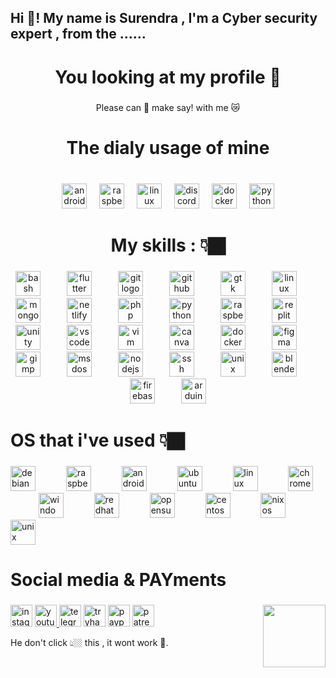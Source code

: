 <h2 align="left">Hi 👋! My name is Surendra , I'm a Cyber security expert , from the ......</h2>

###

<h1 align="center">You looking at my profile 🥰</h1>

###

<p align="center">Please can 🫵 make say! with me 😿</p>

###

<h1 align="center">The dialy usage of mine</h1>

###

<br clear="both">

<div align="center">
  <img src="https://cdn.simpleicons.org/android/3DDC84" height="40" alt="android logo"  />
  <img width="12" />
  <img src="https://skillicons.dev/icons?i=raspberrypi" height="40" alt="raspberrypi logo"  />
  <img width="12" />
  <img src="https://cdn.jsdelivr.net/gh/devicons/devicon/icons/linux/linux-original.svg" height="40" alt="linux logo"  />
  <img width="12" />
  <img src="https://cdn.simpleicons.org/discord/5865F2" height="40" alt="discord logo"  />
  <img width="12" />
  <img src="https://cdn.simpleicons.org/docker/2496ED" height="40" alt="docker logo"  />
  <img width="12" />
  <img src="https://cdn.jsdelivr.net/gh/devicons/devicon/icons/python/python-original.svg" height="40" alt="python logo"  />
</div>

###

<h1 align="center">My skills : 👇🏿</h1>

###

<div align="center">
  <img src="https://skillicons.dev/icons?i=bash" height="40" alt="bash logo"  />
  <img width="34" />
  <img src="https://skillicons.dev/icons?i=flutter" height="40" alt="flutter logo"  />
  <img width="34" />
  <img src="https://skillicons.dev/icons?i=git" height="40" alt="git logo"  />
  <img width="34" />
  <img src="https://skillicons.dev/icons?i=github" height="40" alt="github logo"  />
  <img width="34" />
  <img src="https://skillicons.dev/icons?i=gtk" height="40" alt="gtk logo"  />
  <img width="34" />
  <img src="https://skillicons.dev/icons?i=linux" height="40" alt="linux logo"  />
  <img width="34" />
  <img src="https://skillicons.dev/icons?i=mongodb" height="40" alt="mongodb logo"  />
  <img width="34" />
  <img src="https://skillicons.dev/icons?i=netlify" height="40" alt="netlify logo"  />
  <img width="34" />
  <img src="https://skillicons.dev/icons?i=php" height="40" alt="php logo"  />
  <img width="34" />
  <img src="https://skillicons.dev/icons?i=py" height="40" alt="python logo"  />
  <img width="34" />
  <img src="https://skillicons.dev/icons?i=raspberrypi" height="40" alt="raspberrypi logo"  />
  <img width="34" />
  <img src="https://skillicons.dev/icons?i=replit" height="40" alt="replit logo"  />
  <img width="34" />
  <img src="https://skillicons.dev/icons?i=unity" height="40" alt="unity logo"  />
  <img width="34" />
  <img src="https://cdn.jsdelivr.net/gh/devicons/devicon/icons/vscode/vscode-original.svg" height="40" alt="vscode logo"  />
  <img width="34" />
  <img src="https://skillicons.dev/icons?i=vim" height="40" alt="vim logo"  />
  <img width="34" />
  <img src="https://cdn.jsdelivr.net/gh/devicons/devicon/icons/canva/canva-original.svg" height="40" alt="canva logo"  />
  <img width="34" />
  <img src="https://skillicons.dev/icons?i=docker" height="40" alt="docker logo"  />
  <img width="34" />
  <img src="https://skillicons.dev/icons?i=figma" height="40" alt="figma logo"  />
  <img width="34" />
  <img src="https://cdn.jsdelivr.net/gh/devicons/devicon/icons/gimp/gimp-original.svg" height="40" alt="gimp logo"  />
  <img width="34" />
  <img src="https://cdn.jsdelivr.net/gh/devicons/devicon/icons/msdos/msdos-original.svg" height="40" alt="msdos logo"  />
  <img width="34" />
  <img src="https://cdn.jsdelivr.net/gh/devicons/devicon/icons/nodejs/nodejs-original.svg" height="40" alt="nodejs logo"  />
  <img width="34" />
  <img src="https://cdn.jsdelivr.net/gh/devicons/devicon/icons/ssh/ssh-original.svg" height="40" alt="ssh logo"  />
  <img width="34" />
  <img src="https://cdn.jsdelivr.net/gh/devicons/devicon/icons/unix/unix-original.svg" height="40" alt="unix logo"  />
  <img width="34" />
  <img src="https://skillicons.dev/icons?i=blender" height="40" alt="blender logo"  />
  <img width="34" />
  <img src="https://skillicons.dev/icons?i=firebase" height="40" alt="firebase logo"  />
  <img width="34" />
  <img src="https://cdn.jsdelivr.net/gh/devicons/devicon/icons/arduino/arduino-original.svg" height="40" alt="arduino logo"  />
</div>

###

<h1 align="left">OS that i've used 👇🏿</h1>

###

<div align="left">
  <img src="https://cdn.jsdelivr.net/gh/devicons/devicon/icons/debian/debian-original.svg" height="40" alt="debian logo"  />
  <img width="41" />
  <img src="https://cdn.jsdelivr.net/gh/devicons/devicon/icons/raspberrypi/raspberrypi-original.svg" height="40" alt="raspberrypi logo"  />
  <img width="41" />
  <img src="https://cdn.simpleicons.org/android/3DDC84" height="40" alt="android logo"  />
  <img width="41" />
  <img src="https://cdn.simpleicons.org/ubuntu/E95420" height="40" alt="ubuntu logo"  />
  <img width="41" />
  <img src="https://cdn.jsdelivr.net/gh/devicons/devicon/icons/linux/linux-original.svg" height="40" alt="linux logo"  />
  <img width="41" />
  <img src="https://cdn.jsdelivr.net/gh/devicons/devicon/icons/chrome/chrome-original.svg" height="40" alt="chrome logo"  />
  <img width="41" />
  <img src="https://cdn.jsdelivr.net/gh/devicons/devicon/icons/windows8/windows8-original.svg" height="40" alt="windows8 logo"  />
  <img width="41" />
  <img src="https://cdn.jsdelivr.net/gh/devicons/devicon/icons/redhat/redhat-original.svg" height="40" alt="redhat logo"  />
  <img width="41" />
  <img src="https://cdn.jsdelivr.net/gh/devicons/devicon/icons/opensuse/opensuse-original.svg" height="40" alt="opensuse logo"  />
  <img width="41" />
  <img src="https://cdn.jsdelivr.net/gh/devicons/devicon/icons/centos/centos-original.svg" height="40" alt="centos logo"  />
  <img width="41" />
  <img src="https://cdn.jsdelivr.net/gh/devicons/devicon/icons/nixos/nixos-original.svg" height="40" alt="nixos logo"  />
  <img width="41" />
  <img src="https://cdn.jsdelivr.net/gh/devicons/devicon/icons/unix/unix-original.svg" height="40" alt="unix logo"  />
</div>

###

<h1 align="left">Social media & PAYments</h1>

###

<img align="right" height="100" src="https://i.imgflip.com/65efzo.gif"  />

###

<div align="left">
  <img src="https://img.shields.io/static/v1?message=Instagram&logo=instagram&label=&color=E4405F&logoColor=white&labelColor=&style=for-the-badge" height="35" alt="instagram logo"  />
  <a href="https://www.youtube.com/channel/UCeXfDSMRCuhziAyGoBFGK0A" target="_blank">
    <img src="https://img.shields.io/static/v1?message=Youtube&logo=youtube&label=&color=000000&logoColor=white&labelColor=&style=for-the-badge" height="35" alt="youtube logo"  />
  </a>
  <img src="https://img.shields.io/static/v1?message=Telegram&logo=telegram&label=&color=2CA5E0&logoColor=white&labelColor=&style=for-the-badge" height="35" alt="telegram logo"  />
  <img src="https://img.shields.io/static/v1?message=TryHackMe&logo=tryhackme&label=&color=88cc14&logoColor=white&labelColor=&style=for-the-badge" height="35" alt="tryhackme logo"  />
  <img src="https://img.shields.io/static/v1?message=PayPal&logo=paypal&label=&color=00457C&logoColor=white&labelColor=&style=for-the-badge" height="35" alt="paypal logo"  />
  <img src="https://img.shields.io/static/v1?message=Patreon&logo=patreon&label=&color=F96854&logoColor=white&labelColor=&style=for-the-badge" height="35" alt="patreon logo"  />
</div>
<p>He don't click 👆🏼 this , it wont work 🥲.</p>

###
